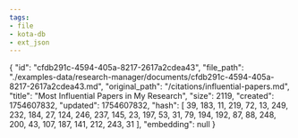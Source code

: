 ```yaml
---
tags:
- file
- kota-db
- ext_json
---
```

{
  "id": "cfdb291c-4594-405a-8217-2617a2cdea43",
  "file_path": "./examples-data/research-manager/documents/cfdb291c-4594-405a-8217-2617a2cdea43.md",
  "original_path": "/citations/influential-papers.md",
  "title": "Most Influential Papers in My Research",
  "size": 2119,
  "created": 1754607832,
  "updated": 1754607832,
  "hash": [
    39,
    183,
    11,
    219,
    72,
    13,
    249,
    232,
    184,
    27,
    124,
    246,
    237,
    145,
    23,
    197,
    53,
    31,
    79,
    194,
    192,
    87,
    88,
    248,
    200,
    43,
    107,
    187,
    141,
    212,
    243,
    31
  ],
  "embedding": null
}